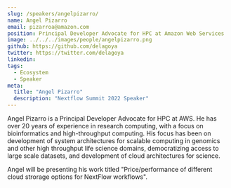```yaml
---
slug: /speakers/angelpizarro/
name: Angel Pizarro
email: pizarroa@amazon.com
position: Principal Developer Advocate for HPC at Amazon Web Services
image: ../../../images/people/angelpizarro.png
github: https://github.com/delagoya
twitter: https://twitter.com/delagoya
linkedin: 
tags:
  - Ecosystem
  - Speaker
meta:
  title: "Angel Pizarro"
  description: "Nextflow Summit 2022 Speaker"
---
```


Angel Pizarro is a Principal Developer Advocate for HPC at AWS.  He has over 20 years of experience in research computing, with a focus on bioinformatics and high-throughput computing. His focus has been on development of system architectures for scalable computing in genomics and other high throughput life science domains, democratizing access to large scale datasets, and development of cloud architectures for science.

Angel will be presenting his work titled "Price/performance of different cloud strorage options for NextFlow workflows".
